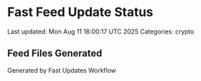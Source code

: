 # Fast Feed Update Status
Last updated: Mon Aug 11 18:00:17 UTC 2025
Categories: crypto

## Feed Files Generated

Generated by Fast Updates Workflow
